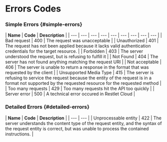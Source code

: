 # Errors Codes

### Simple Errors {#simple-errors}

| **Name** | **Code** | **Description** |
| --- | --- | --- | --- | --- | --- | --- | --- | --- |
| Bad request | 400 | The request was unacceptable |
| Unauthorized | 401 | The request has not been applied because it lacks valid authentication credentials for the target resource. |
| Forbidden | 403 | The server understood the request, but is refusing to fulfill it |
| Not Found | 404 | The server has not found anything matching the request URI |
| Not acceptable | 406 | The server is unable to return a response in the format that was requested by the client |
| Unsupported Media Type | 415 | The server is refusing to service the request because the entity of the request is in a format not supported by the requested resource for the requested method |
| Too many requests | 429 | Too many requests hit the API too quickly |
| Server error | 500 | A technical error occured in Restlet Cloud |

### Detailed Errors {#detailed-errors}

| **Name** | **Code** | **Description** |
| --- | --- |
| Unprocessable entity | 422 | The server understands the content type of the request entity, and the syntax of the request entity is correct, but was unable to process the contained instructions. |

​

